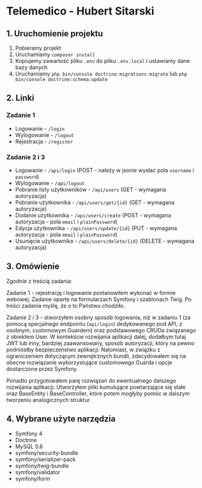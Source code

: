 # Telemedico - Hubert Sitarski

## 1. Uruchomienie projektu

1. Pobieramy projekt
2. Uruchamiamy `composer install`
3. Kopiujemy zawartość pliku `.env` do pliku `.env.local` i ustawiamy dane bazy danych
4. Uruchamiamy `php bin/console doctrine:migrations:migrate` lub `php bin/console doctrine:schema:update`

## 2. Linki

### Zadanie 1
* Logowanie - `/login`
* Wylogowanie - `/logout`
* Rejestracja - `/register`

### Zadanie 2 i 3
* Logowanie - `/api/login` (POST - należy w jsonie wysłać pola `username` i `password`)
* Wylogowanie - `/api/logout`
* Pobranie listy użytkowników - `/api/users` (GET - wymagana autoryzacja)
* Pobranie użytkownika - `/api/users/get/{id}` (GET - wymagana autoryzacja)
* Dodanie użytkownika - `/api/users/create` (POST - wymagana autoryzacja - pola `email` i `plainPassword`)
* Edycja użytkownika - `/api/users/update/{id}` (PUT - wymagana autoryzacja - pola `email` i `plainPassword`)
* Usunięcie użytkownika - `/api/users/delete/{id}` (DELETE - wymagana autoryzacja)

## 3. Omówienie

Zgodnie z treścią zadania:

Zadanie 1 - rejestrację i logowanie postanowiłem wykonać w formie webowej. Zadanie oparte na formularzach Symfony i szablonach Twig. Po treści zadania myślę, że o to Państwu chodziło.

Zadanie 2 i 3 - stworzyłem osobny sposób logowania, niż w zadaniu 1 (za pomocą specjalnego endpointu (`api/login`) dedykowanego pod API, z osobnym, customowym Guardem) oraz podstawowego CRUDa związanego z obiektem User. W kontekście rozwijania aplikacji dalej, dodałbym tutaj JWT lub inny, bardziej zaawansowany, sposób autoryzacji, który na pewno podniósłby bezpieczeństwo aplikacji. Natomiast, w związku z ograniczeniem dotyczącym zewnętrznych bundli, zdecydowałem się na obecne rozwiązanie wykorzystujące customowego Guarda i opcje dostarczone przez Symfony.

Ponadto przygotowałem parę rozwiązań do ewentualnego dalszego rozwijania aplikacji. Utworzyłem pliki kumulujące powtarzające się stałe oraz BaseEntity i BaseController, które potem mogłyby pomóc w dalszym tworzeniu analogicznych struktur.

## 4. Wybrane użyte narzędzia

* Symfony 4
* Doctrine
* MySQL 5.6
* symfony/security-bundle
* symfony/serializer-pack
* symfony/twig-bundle
* symfony/validator 
* symfony/form